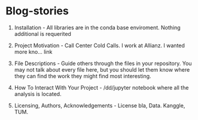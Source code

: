 # Blog-stories

1. Installation - All libraries are in the conda base enviroment. Nothing additional is requerited

2. Project Motivation - Call Center Cold Calls. I work at Allianz. I wanted more kno... link 

3. File Descriptions - Guide others through the files in your repository. You may not talk about every file here, 
but you should let them know where they can find the work they might find most interesting.  

4. How To Interact With Your Project - /dd/jupyter notebook where all the analysis is located. 

5. Licensing, Authors, Acknowledgements - License bla,  Data. Kanggle, TUM.

